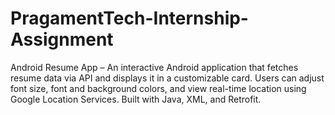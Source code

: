 # PragamentTech-Internship-Assignment
Android Resume App – An interactive Android application that fetches resume data via API and displays it in a customizable card. Users can adjust font size, font and background colors, and view real-time location using Google Location Services. Built with Java, XML, and Retrofit.
